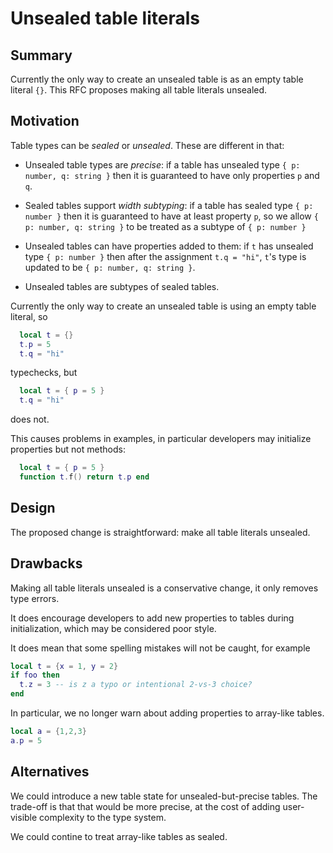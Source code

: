 # Unsealed table literals

## Summary

Currently the only way to create an unsealed table is as an empty table literal `{}`.
This RFC proposes making all table literals unsealed.

## Motivation

Table types can be *sealed* or *unsealed*. These are different in that:

* Unsealed table types are *precise*: if a table has unsealed type `{ p: number, q: string }`
  then it is guaranteed to have only properties `p` and `q`.

* Sealed tables support *width subtyping*: if a table has sealed type `{ p: number }`
  then it is guaranteed to have at least property `p`, so we allow `{ p: number, q: string }`
  to be treated as a subtype of `{ p: number }`

* Unsealed tables can have properties added to them: if `t` has unsealed type
  `{ p: number }` then after the assignment `t.q = "hi"`, `t`'s type is updated to be
  `{ p: number, q: string }`.  

* Unsealed tables are subtypes of sealed tables.

Currently the only way to create an unsealed table is using an empty table literal, so
```lua
  local t = {}
  t.p = 5
  t.q = "hi"
```
typechecks, but
```lua
  local t = { p = 5 }
  t.q = "hi"
```
does not.

This causes problems in examples, in particular developers
may initialize properties but not methods:
```lua
  local t = { p = 5 }
  function t.f() return t.p end
```

## Design

The proposed change is straightforward: make all table literals unsealed.

## Drawbacks

Making all table literals unsealed is a conservative change, it only removes type errors.

It does encourage developers to add new properties to tables during initialization, which
may be considered poor style.

It does mean that some spelling mistakes will not be caught, for example
```lua
local t = {x = 1, y = 2}
if foo then
  t.z = 3 -- is z a typo or intentional 2-vs-3 choice?
end
```

In particular, we no longer warn about adding properties to array-like tables.
```lua
local a = {1,2,3}
a.p = 5
```

## Alternatives

We could introduce a new table state for unsealed-but-precise
tables. The trade-off is that that would be more precise, at the cost
of adding user-visible complexity to the type system.

We could contine to treat array-like tables as sealed.